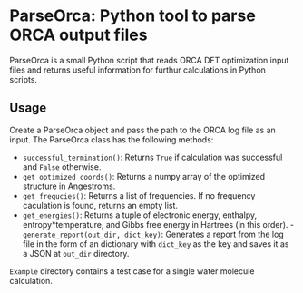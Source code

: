 # ParseOrca: Python tool to parse ORCA output files

ParseOrca is a small Python script that reads ORCA DFT optimization input files and returns useful information for furthur calculations in Python scripts.

## Usage

Create a ParseOrca object and pass the path to the ORCA log file as an input. The ParseOrca class has the following methods:

- `successful_termination()`: Returns `True` if calculation was successful and `False` otherwise.
- `get_optimized_coords()`: Returns a numpy array of the optimized structure in Angestroms.
- `get_frequcies()`: Returns a list of frequencies. If no frequency caculation is found, returns an empty list.
- `get_energies()`: Returns a tuple of electronic energy, enthalpy, entropy*temperature, and Gibbs free energy in Hartrees (in this order).
-`generate_report(out_dir, dict_key)`: Generates a report from the log file in the form of an dictionary with `dict_key` as the key and saves it as a JSON at `out_dir` directory.

`Example` directory contains a test case for a single water molecule calculation. 